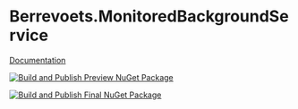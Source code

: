# Berrevoets.MonitoredBackgroundService

[Documentation](https://github.com/bberrevoets/MonitoredBackgroundService/blob/Development/Berrevoets.MonitoredBackgroundService/readme.md)

[![Build and Publish Preview NuGet Package](https://github.com/bberrevoets/MonitoredBackgroundService/actions/workflows/CI-development.yml/badge.svg)](https://github.com/bberrevoets/MonitoredBackgroundService/actions/workflows/CI-development.yml)

[![Build and Publish Final NuGet Package](https://github.com/bberrevoets/MonitoredBackgroundService/actions/workflows/CI.yml/badge.svg)](https://github.com/bberrevoets/MonitoredBackgroundService/actions/workflows/CI.yml)
